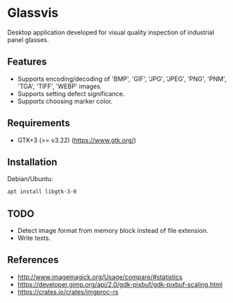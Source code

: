 # Glassvis

Desktop application developed for visual quality inspection of industrial panel glasses.


## Features
* Supports encoding/decoding of 'BMP', 'GIF', 'JPG', 'JPEG', 'PNG', 'PNM', 'TGA', 'TIFF', 'WEBP' images.
* Supports setting defect significance.
* Supports choosing marker color.


## Requirements

* GTK+3 (>= v3.22) (https://www.gtk.org/)


## Installation

Debian/Ubuntu:
```sh
apt install libgtk-3-0
```


## TODO

* Detect image format from memory block instead of file extension.
* Write tests.


## References

* http://www.imagemagick.org/Usage/compare/#statistics
* https://developer.gimp.org/api/2.0/gdk-pixbuf/gdk-pixbuf-scaling.html
* https://crates.io/crates/imgproc-rs
